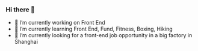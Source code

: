### Hi there 👋

<!--
**allenpzx/allenpzx** is a ✨ _special_ ✨ repository because its `README.md` (this file) appears on your GitHub profile.

Here are some ideas to get you started:

- 🔭 I’m currently working on ...
- 🌱 I’m currently learning ...
- 👯 I’m looking to collaborate on ...
- 🤔 I’m looking for help with ...
- 💬 Ask me about ...
- 📫 How to reach me: 
- 😄 Pronouns: ...
- ⚡ Fun fact: ...
-->

- 🔭 I’m currently working on Front End
- 🌱 I’m currently learning Front End, Fund, Fitness, Boxing, Hiking
- 💼 I’m currently looking for a front-end job opportunity in a big factory in Shanghai
